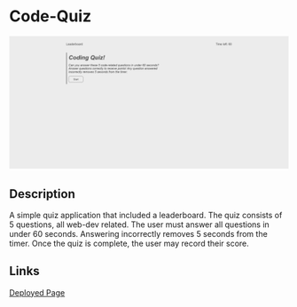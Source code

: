 # Code-Quiz

![preview](./assets/images/readme-preview.png)

## Description
A simple quiz application that included a leaderboard. The quiz consists of 5 questions, all web-dev related. The user must answer all questions in under 60 seconds. Answering incorrectly removes 5 seconds from the timer. Once the quiz is complete, the user may record their score.

## Links

[Deployed Page](https://staticcloud.github.io/Code-Quiz/)